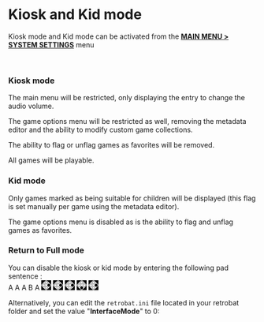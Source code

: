 # Kiosk and Kid mode

Kiosk mode and Kid mode can be activated from the [**MAIN MENU > SYSTEM SETTINGS**](../navigation/main-menu.md#system-settings) menu

<div align="left">

<figure><img src="https://i.imgur.com/Pfrkc0D.png" alt=""><figcaption></figcaption></figure>

</div>

### Kiosk mode

The main menu will be restricted, only displaying the entry to change the audio volume.&#x20;

The game options menu will be restricted as well, removing the metadata editor and the ability to modify custom game collections.&#x20;

The ability to flag or unflag games as favorites will be removed.&#x20;

All games will be playable.

### Kid mode

Only games marked as being suitable for children will be displayed (this flag is set manually per game using the metadata editor).&#x20;

The game options menu is disabled as is the ability to flag and unflag games as favorites.&#x20;

### Return to Full mode

You can disable the kiosk or kid mode by entering the following pad sentence :\
A A A B A ![](<../.gitbook/assets/image (16).png>) ![](<../.gitbook/assets/image (16).png>) ![](<../.gitbook/assets/image (16).png>) ![](<../.gitbook/assets/image (30).png>) ![](<../.gitbook/assets/image (16).png>)

Alternatively, you can edit the `retrobat.ini` file located in your retrobat folder and set the value "**InterfaceMode**" to 0:

<div align="left">

<figure><img src="https://i.imgur.com/ofDCIxE.png" alt=""><figcaption></figcaption></figure>

</div>

